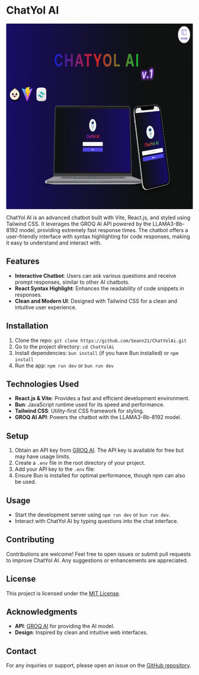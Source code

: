 # ChatYol AI

<img src="public/Chatyol AI.png" alt="Chatyol ai" width="600" height="500" align="center" />

ChatYol AI is an advanced chatbot built with Vite, React.js, and styled using Tailwind CSS. It leverages the GROQ AI API powered by the LLAMA3-8b-8192 model, providing extremely fast response times. The chatbot offers a user-friendly interface with syntax highlighting for code responses, making it easy to understand and interact with.

## Features
- **Interactive Chatbot**: Users can ask various questions and receive prompt responses, similar to other AI chatbots.
- **React Syntax Highlight**: Enhances the readability of code snippets in responses.
- **Clean and Modern UI**: Designed with Tailwind CSS for a clean and intuitive user experience.

## Installation
1. Clone the repo: `git clone https://github.com/Seann21/ChatYolAi.git`
2. Go to the project directory: `cd ChatYolAi`
3. Install dependencies: `bun install` (if you have Bun installed) or `npm install`
4. Run the app: `npm run dev` or `bun run dev`

## Technologies Used
- **React.js & Vite**: Provides a fast and efficient development environment.
- **Bun**: JavaScript runtime used for its speed and performance.
- **Tailwind CSS**: Utility-first CSS framework for styling.
- **GROQ AI API**: Powers the chatbot with the LLAMA3-8b-8192 model.

## Setup
1. Obtain an API key from [GROQ AI](https://groq.com/ai). The API key is available for free but may have usage limits.
2. Create a `.env` file in the root directory of your project.
3. Add your API key to the `.env` file:
4. Ensure Bun is installed for optimal performance, though npm can also be used.

## Usage
- Start the development server using `npm run dev` or `bun run dev`.
- Interact with ChatYol AI by typing questions into the chat interface.

## Contributing
Contributions are welcome! Feel free to open issues or submit pull requests to improve ChatYol AI. Any suggestions or enhancements are appreciated.

## License
This project is licensed under the [MIT License](LICENSE).

## Acknowledgments
- **API**: [GROQ AI](https://groq.com/ai) for providing the AI model.
- **Design**: Inspired by clean and intuitive web interfaces.

## Contact
For any inquiries or support, please open an issue on the [GitHub repository](https://github.com/Seann21/ChatYolAi/issues).
